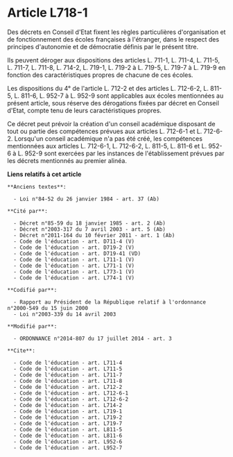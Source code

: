 # Article L718-1

Des décrets en Conseil d'Etat fixent les règles particulières d'organisation et de fonctionnement des écoles françaises à
l'étranger, dans le respect des principes d'autonomie et de démocratie définis par le présent titre. 

Ils peuvent déroger aux dispositions des articles L. 711-1, L. 711-4, L. 711-5, 
L. 711-7, 
L. 711-8, 
L. 714-2, 
L. 719-1, L. 719-2 à L. 719-5, 
L. 719-7 à L. 719-9 en fonction des caractéristiques propres de chacune de ces écoles. 

Les dispositions du 4° de l'article L. 712-2 et des articles L. 712-6-2, L. 811-5, 
L. 811-6, 
L. 952-7 à L. 952-9 sont applicables aux écoles mentionnées au présent article, sous réserve des dérogations fixées par
décret en Conseil d'Etat, compte tenu de leurs caractéristiques propres. 

Ce décret peut prévoir la création d'un conseil académique disposant de tout ou partie des compétences prévues aux articles
L. 712-6-1 et L. 712-6-2. Lorsqu'un conseil académique n'a pas été créé, les compétences mentionnées aux articles L. 712-6-1,
L. 712-6-2, L. 811-5, L. 811-6 et L. 952-6 à L. 952-9 sont exercées par les instances de l'établissement prévues par les
décrets mentionnés au premier alinéa.

**Liens relatifs à cet article**

	**Anciens textes**:

	  - Loi n°84-52 du 26 janvier 1984 - art. 37 (Ab)

	**Cité par**:

	  - Décret n°85-59 du 18 janvier 1985 - art. 2 (Ab)
	  - Décret n°2003-317 du 7 avril 2003 - art. 5 (Ab)
	  - Décret n°2011-164 du 10 février 2011 - art. 1 (Ab)
	  - Code de l'éducation - art. D711-4 (V)
	  - Code de l'éducation - art. D719-2 (V)
	  - Code de l'éducation - art. D719-41 (VD)
	  - Code de l'éducation - art. L711-1 (V)
	  - Code de l'éducation - art. L771-1 (V)
	  - Code de l'éducation - art. L773-1 (V)
	  - Code de l'éducation - art. L774-1 (V)

	**Codifié par**:

	  - Rapport au Président de la République relatif à l'ordonnance n°2000-549 du 15 juin 2000
	  - Loi n°2003-339 du 14 avril 2003

	**Modifié par**:

	  - ORDONNANCE n°2014-807 du 17 juillet 2014 - art. 3

	**Cite**:

	  - Code de l'éducation - art. L711-4
	  - Code de l'éducation - art. L711-5
	  - Code de l'éducation - art. L711-7
	  - Code de l'éducation - art. L711-8
	  - Code de l'éducation - art. L712-2
	  - Code de l'éducation - art. L712-6-1
	  - Code de l'éducation - art. L712-6-2
	  - Code de l'éducation - art. L714-2
	  - Code de l'éducation - art. L719-1
	  - Code de l'éducation - art. L719-2
	  - Code de l'éducation - art. L719-7
	  - Code de l'éducation - art. L811-5
	  - Code de l'éducation - art. L811-6
	  - Code de l'éducation - art. L952-6
	  - Code de l'éducation - art. L952-7
